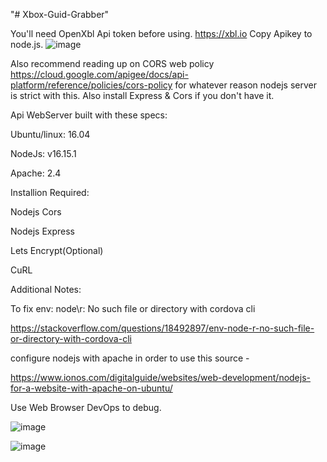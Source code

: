 "# Xbox-Guid-Grabber" 


You'll need OpenXbl Api token before using. https://xbl.io 
Copy Apikey to node.js.
![image](https://user-images.githubusercontent.com/44829491/220493973-0881d14c-c630-406a-9817-e3a0dc28080c.png)


Also recommend reading up on CORS web policy https://cloud.google.com/apigee/docs/api-platform/reference/policies/cors-policy 
for whatever reason nodejs server is strict with this. Also install Express & Cors if you don't have it.

Api WebServer built with these specs: 

Ubuntu/linux: 16.04

NodeJs: v16.15.1

Apache: 2.4


Installion Required: 

Nodejs Cors

Nodejs Express

Lets Encrypt(Optional)

CuRL


Additional Notes:

To fix env: node\r: No such file or directory with cordova cli

https://stackoverflow.com/questions/18492897/env-node-r-no-such-file-or-directory-with-cordova-cli


configure nodejs with apache in order to use this source -

https://www.ionos.com/digitalguide/websites/web-development/nodejs-for-a-website-with-apache-on-ubuntu/


Use Web Browser DevOps to debug.



![image](https://user-images.githubusercontent.com/44829491/220494535-9ef4970e-83c8-4d9f-adcc-b407802458ce.png)



![image](https://user-images.githubusercontent.com/44829491/220494700-c630b105-5093-4fb1-9272-0bfa7c52a3cd.png)



